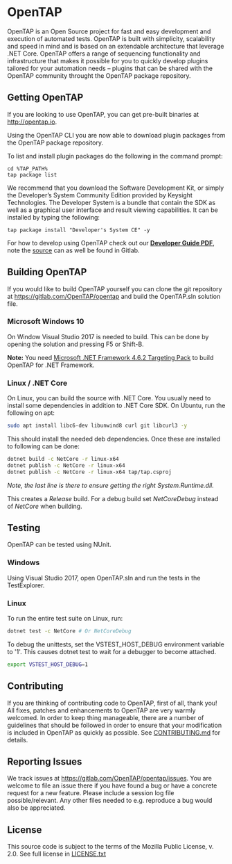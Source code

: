 # OpenTAP

OpenTAP is an Open Source project for fast and easy development and execution of automated tests. 
OpenTAP is built with simplicity, scalability and speed in mind and is based on an extendable architecture that leverage .NET Core. 
OpenTAP offers a range of sequencing functionality and infrastructure that makes it possible for you to quickly develop plugins tailored for your automation needs – plugins that can be shared with the OpenTAP community throught the OpenTAP package repository. 

## Getting OpenTAP

If you are looking to use OpenTAP, you can get pre-built binaries at http://opentap.io. 

Using the OpenTAP CLI you are now able to download plugin packages from the OpenTAP package repository.

To list and install plugin packages do the following in the command prompt: 
```
cd %TAP_PATH%
tap package list
```

We recommend that you download the Software Development Kit, or simply the Developer’s System Community Edition provided by Keysight Technologies. The Developer System is a bundle that contain the SDK as well as a graphical user interface and result viewing capabilities. It can be installed by typing the following:
```
tap package install "Developer's System CE" -y
```

For how to develop using OpenTAP check out our __[Developer Guide PDF](http://opentap.io/docs/OpenTAP%20Developer%20Guide.pdf)__, note the [source](https://gitlab.com/OpenTAP/opentap/blob/master/doc/Developer%20Guide/Readme.md) can as well be found in Gitlab. 

## Building OpenTAP

If you would like to build OpenTAP yourself you can clone the git repository at https://gitlab.com/OpenTAP/opentap and build the OpenTAP.sln solution file.

### Microsoft Windows 10
 On Window Visual Studio 2017 is needed to build. This can be done by opening the solution and pressing F5 or Shift-B.

**Note:** You need [Microsoft .NET Framework 4.6.2 Targeting Pack](https://www.microsoft.com/en-us/download/details.aspx?id=53321) to build OpenTAP for .NET Framework.

### Linux / .NET Core
On Linux, you can build the source with .NET Core. You usually need to install some dependencies in addition to .NET Core SDK. On Ubuntu, run the following on apt:

```sh
sudo apt install libc6-dev libunwind8 curl git libcurl3 -y
```
This should install the needed deb dependencies. Once these are installed to following can be done:

```sh
dotnet build -c NetCore -r linux-x64
dotnet publish -c NetCore -r linux-x64
dotnet publish -c NetCore -r linux-x64 tap/tap.csproj
```
*Note, the last line is there to ensure getting the right System.Runtime.dll.*

This creates a *Release* build. For a debug build set *NetCoreDebug* instead of *NetCore* when building.


## Testing
OpenTAP can be tested using NUnit. 

### Windows

Using Visual Studio 2017, open OpenTAP.sln and run the tests in the TestExplorer.

### Linux

To run the entire test suite on Linux, run:

```sh
dotnet test -c NetCore # Or NetCoreDebug
```

To debug the unittests, set the VSTEST_HOST_DEBUG environment variable to '1'. This causes dotnet test to wait for a debugger to become attached. 
```sh
export VSTEST_HOST_DEBUG=1
```

## Contributing

If you are thinking of contributing code to OpenTAP, first of all, thank you! All fixes, patches and enhancements to OpenTAP are very warmly welcomed. In order to keep thing manageable, there are a number of guidelines that should be followed in order to ensure that your modification is included in OpenTAP as quickly as possible. See [CONTRIBUTING.md](CONTRIBUTING.md) for details.

## Reporting Issues

We track issues at https://gitlab.com/OpenTAP/opentap/issues. You are welcome to file an issue there if you have found a bug or have a concrete request for a new feature. Please include a session log file possible/relevant. Any other files needed to e.g. reproduce a bug would also be appreciated.

## License

This source code is subject to the terms of the Mozilla Public License, v. 2.0. See full license in [LICENSE.txt](LICENSE.txt)
